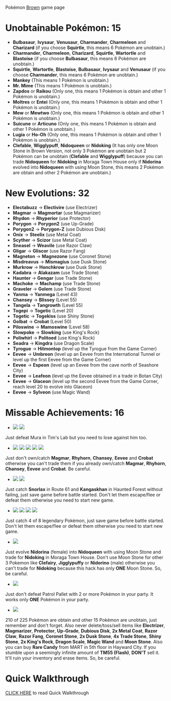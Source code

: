 Pokémon [Brown](https://retroachievements.org/game/7317) game page



# **Unobtainable Pokémon: 15**

* **Bulbasaur**, **Ivysaur**, **Venusaur**, **Charmander**, **Charmeleon** and **Charizard** (if you choose **Squirtle**, this means 6 Pokémon are unobtain.)
* **Charmander**, **Charmeleon**, **Charizard**, **Squirtle**, **Wartortle** and **Blastoise** (if you choose **Bulbasaur**, this means 6 Pokémon are unobtain.)
* **Squirtle**, **Wartortle**, **Blastoise**, **Bulbasaur**, **Ivysaur** and **Venusaur** (if you choose **Charmander**, this means 6 Pokémon are unobtain.)
* **Mankey** (This means 1 Pokémon is unobtain.)
* **Mr. Mime** (This means 1 Pokémon is unobtain.)
* **Zapdos** or **Raikou** (Only one, this means 1 Pokémon is obtain and other 1 Pokémon is unobtain.)
* **Moltres** or **Entei** (Only one, this means 1 Pokémon is obtain and other 1 Pokémon is unobtain.)
* **Mew** or **Mewtwo** (Only one, this means 1 Pokémon is obtain and other 1 Pokémon is unobtain.)
* **Suicune** or **Articuno** (Only one, this means 1 Pokémon is obtain and other 1 Pokémon is unobtain.)
* **Lugia** or **Ho-Oh** (Only one, this means 1 Pokémon is obtain and other 1 Pokémon is unobtain.)
* **Clefable**, **Wigglypuff**, **Nidoqueen** or **Nidoking** (It has only one Moon Stone in Brown Version, not only 3 Pokémon are unobtain but 2 Pokémon can be unobtain (**Clefable** and **Wigglypuff**) because you can trade **Nidoqueen** for **Nidoking** in Moraga Town House only if **Nidorina** evolved into **Nidoqueen** with using Moon Stone, this means 2 Pokémon are obtain and other 2 Pokémon are unobtain.)

# **New Evolutions: 32**
* **Electabuzz** -> **Electivire** (use Electrizer)
* **Magmar** -> **Magmortar** (use Magmarizer)
* **Rhydon** -> **Rhyperior** (use Protector)
* **Porygon** -> **Porygon2** (use Up-Grade)
* **Porygon2** -> **Porygon-Z** (use Dubious Disk)
* **Onix** -> **Steelix** (use Metal Coat)
* **Scyther** -> **Scizor** (use Metal Coat)
* **Sneasel** -> **Weavile** (use Razor Claw)
* **Gligar** -> **Gliscor** (use Razor Fang)
* **Magneton** -> **Magnezone** (use Coronet Stone)
* **Misdreavus** -> **Mismagius** (use Dusk Stone)
* **Murkrow** -> **Honchkrow** (use Dusk Stone)
* **Kadabra** -> **Alakazam** (use Trade Stone)
* **Haunter** -> **Gengar** (use Trade Stone)
* **Machoke** -> **Machamp** (use Trade Stone)
* **Graveler** -> **Golem** (use Trade Stone)
* **Yanma** -> **Yanmega** (Level 43)
* **Chansey** -> **Blissey** (Level 55)
* **Tangela** -> **Tangrowth** (Level 55)
* **Togepi** -> **Togetic** (Level 20)
* **Togetic** -> **Togekiss** (use Shiny Stone)
* **Golbat** -> **Crobat** (Level 50)
* **Piloswine** -> **Mamoswine** (Level 58)
* **Slowpoke** -> **Slowking** (use King's Rock)
* **Poliwhirl** -> **Politoed** (use King's Rock)
* **Seadra** -> **Kingdra** (use Dragon Scale)
* **Tyrogue** -> **Hitmontop** (level up the Tyrogue from the Game Corner)
* **Eevee** -> **Umbreon** (level up an Eevee from the International Tunnel or level up the first Eevee from the Game Corner)
* **Eevee** -> **Espeon** (level up an Eevee from the cave north of Seashore City)
* **Eevee** -> **Leafeon** (level up the Eevee obtained in a trade in Botan City)
* **Eevee** -> **Glaceon** (level up the second Eevee from the Game Corner, reach level 20 to evolve into Glaceon)
* **Eevee** -> **Sylveon** (use Magic Wand)

# **Missable Achievements: 16**
* [![](https://i.imgur.com/UyNsfkn.png)](https://retroachievements.org/achievement/79650) [![](https://i.imgur.com/0CdNYOe.png)](https://retroachievements.org/achievement/79549)

Just defeat Mura in Tim's Lab but you need to lose against him too.

* [![](https://i.imgur.com/T1V9XGq.png)](https://retroachievements.org/achievement/79559) [![](https://i.imgur.com/tJsdRYg.png)](https://retroachievements.org/achievement/79561) [![](https://i.imgur.com/1Sz1K9i.png)](https://retroachievements.org/achievement/79563) [![](https://i.imgur.com/hv1q7gP.png)](https://retroachievements.org/achievement/79606) [![](https://i.imgur.com/U5yZCRa.png)](https://retroachievements.org/achievement/79651)

Just don't own/catch **Magmar**, **Rhyhorn**, **Chansey**, **Eevee** and **Crobat** otherwise you can't trade them if you already own/catch **Magmar**, **Rhyhorn**, **Chansey**, **Eevee** and **Crobat**. Be careful.


* [![](https://i.imgur.com/bwuHQLd.png)](https://retroachievements.org/achievement/79564) [![](https://i.imgur.com/eGpBUZv.png)](https://retroachievements.org/achievement/79565)

Just catch **Snorlax** in Route 61 and **Kangaskhan** in Haunted Forest without failing, just save game before battle started. Don't let them escape/flee or defeat them otherwise you need to start new game.


* [![](https://i.imgur.com/Hcm0kZq.png)](https://retroachievements.org/achievement/79566) [![](https://i.imgur.com/JKy0tSV.png)](https://retroachievements.org/achievement/79604) [![](https://i.imgur.com/EWppmuf.png)](https://retroachievements.org/achievement/79605) [![](https://i.imgur.com/uJIbnOj.png)](https://retroachievements.org/achievement/79609)

Just catch 4 of 8 legendary Pokémon, just save game before battle started. Don't let them escape/flee or defeat them otherwise you need to start new game.


* [![](https://i.imgur.com/RZ2sOcK.png)](https://retroachievements.org/achievement/79562)

Just evolve **Nidorina** (female) into **Nidoqueen** with using Moon Stone and trade for **Nidoking** in Moraga Town House. Don't use Moon Stone for other 3 Pokemon like **Clefairy**, **Jigglypuffy** or **Nidorino** (male) otherwise you can't trade for **Nidoking** because this hack has only **ONE** Moon Stone. So, be careful.


* [![](https://i.imgur.com/46Vx2CM.png)](https://retroachievements.org/achievement/79656)

Just don't defeat Patrol Pallet with 2 or more Pokémon in your party. It works only **ONE** Pokémon in your party.


* [![](https://s3-eu-west-1.amazonaws.com/i.retroachievements.org/Badge/86158.png)](https://retroachievements.org/achievement/79741)

210 of 225 Pokémon are obtain and other 15 Pokémon are unobtain, just remember and don't forget. Also never delete/toss/sell items like **Electrizer**, **Magmarizer**, **Protector**, **Up-Grade**, **Dubious Disk**, **2x Metal Coat**, **Razor Claw**, **Razor Fang**, **Coronet Stone**, **2x Dusk Stone**, **4x Trade Stone**, **Shiny Stone**, **2x King's Rock**, **Dragon Scale**, **Magic Wand** and **Moon Stone**. Also you can buy **Rare Candy** from MART in 5th floor in Hayward City. If you stumble upon a seemingly infinite amount of **TM55 (Flash)**, **DON'T** sell it. It'll ruin your inventory and erase items. So, be careful.


# **Quick Walkthrough**
[CLICK HERE](https://rijon.fandom.com/wiki/Pok%C3%A9mon_Brown_Quick_Walkthrough) to read Quick Walkthrough